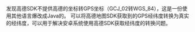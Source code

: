 发现高德SDK不提供高德的坐标转GPS坐标（GCJ_02转WGS_84），这是一份使用其他语言爆改成Java的。
可以将高德地图SDK获取到的GPS经纬度转换为真实的经纬度，可以用于解决安卓系统使用高德SDK获取经纬度的转换问题。
